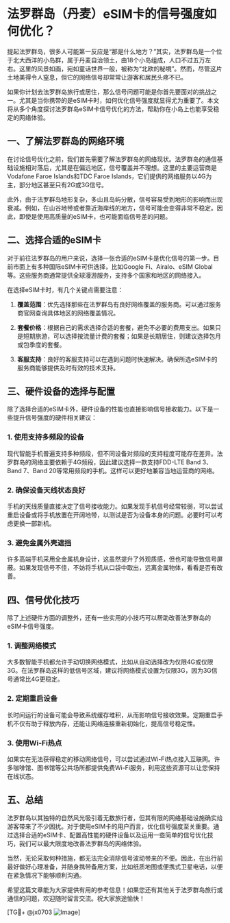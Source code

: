 # 法罗群岛（丹麦）eSIM卡的信号强度如何优化？

提起法罗群岛，很多人可能第一反应是“那是什么地方？”其实，法罗群岛是一个位于北大西洋的小岛群，属于丹麦自治领土，由18个小岛组成，人口不过五万左右。这里的风景如画，宛如童话世界一般，被称为“北欧的秘境”。然而，尽管这片土地美得令人窒息，但它的网络信号却常常让游客和居民头疼不已。

如果你计划去法罗群岛旅行或居住，那么信号问题可能是你首先要面对的挑战之一。尤其是当你携带的是eSIM卡时，如何优化信号强度就显得尤为重要了。本文将从多个角度探讨法罗群岛eSIM卡信号优化的方法，帮助你在小岛上也能享受稳定的网络体验。

## 一、了解法罗群岛的网络环境

在讨论信号优化之前，我们首先需要了解法罗群岛的网络现状。法罗群岛的通信基础设施相对落后，尤其是在偏远地区，信号覆盖并不理想。这里的主要运营商是Vodafone Faroe Islands和TDC Faroe Islands，它们提供的网络服务以4G为主，部分地区甚至只有2G或3G信号。

此外，由于法罗群岛地形复杂，多山且岛屿分散，信号容易受到地形的影响而出现衰减。例如，在山谷地带或者靠近海岸线的地方，信号可能会变得非常不稳定。因此，即使是使用高质量的eSIM卡，也可能面临信号差的问题。

## 二、选择合适的eSIM卡

对于前往法罗群岛的用户来说，选择一张合适的eSIM卡是优化信号的第一步。目前市面上有多种国际eSIM卡可供选择，比如Google Fi、Airalo、eSIM Global等。这些服务商通常提供全球漫游服务，支持多个国家和地区的网络接入。

在选择eSIM卡时，有几个关键点需要注意：

1. **覆盖范围**：优先选择那些在法罗群岛有良好网络覆盖的服务商。可以通过服务商官网查询具体地区的网络覆盖情况。
   
2. **套餐价格**：根据自己的需求选择合适的套餐，避免不必要的费用支出。如果只是短期旅游，可以选择按流量计费的套餐；如果是长期居住，则建议选择包月或包季度的套餐。

3. **客服支持**：良好的客服支持可以在遇到问题时快速解决。确保所选eSIM卡的服务商能够提供及时有效的技术支持。

## 三、硬件设备的选择与配置

除了选择合适的eSIM卡外，硬件设备的性能也直接影响信号接收能力。以下是一些提升信号强度的硬件相关建议：

### 1. 使用支持多频段的设备

现代智能手机普遍支持多种频段，但不同设备对频段的支持程度可能存在差异。法罗群岛的网络主要依赖于4G频段，因此建议选择一款支持FDD-LTE Band 3、Band 7、Band 20等常用频段的手机。这样可以更好地兼容当地运营商的网络。

### 2. 确保设备天线状态良好

手机的天线质量直接决定了信号接收能力。如果发现手机信号经常较弱，可以尝试重启设备或将手机放置在开阔地带，以测试是否为设备本身的问题。必要时可以考虑更换一部新机。

### 3. 避免金属外壳遮挡

许多高端手机采用全金属机身设计，这虽然提升了外观质感，但也可能导致信号屏蔽。如果发现信号不佳，不妨将手机从口袋中取出，远离金属物体，看看是否有改善。

## 四、信号优化技巧

除了上述硬件方面的调整外，还有一些实用的小技巧可以帮助改善法罗群岛的eSIM卡信号强度。

### 1. 调整网络模式

大多数智能手机都允许手动切换网络模式，比如从自动选择改为仅限4G或仅限3G。在法罗群岛这样的低信号区域，建议将网络模式设置为仅限3G，因为3G信号通常比4G更稳定。

### 2. 定期重启设备

长时间运行的设备可能会导致系统缓存堆积，从而影响信号接收效果。定期重启手机不仅有助于释放内存，还能让网络连接重新初始化，提高信号稳定性。

### 3. 使用Wi-Fi热点

如果实在无法获得稳定的移动网络信号，可以尝试通过Wi-Fi热点接入互联网。许多咖啡馆、图书馆等公共场所都提供免费Wi-Fi服务，利用这些资源可以让您保持在线状态。

## 五、总结

法罗群岛以其独特的自然风光吸引着无数旅行者，但其有限的网络基础设施确实给游客带来了不少困扰。对于使用eSIM卡的用户而言，优化信号强度至关重要。通过选择合适的eSIM卡、配置高性能的硬件设备以及运用一些简单的信号优化技巧，我们可以最大限度地改善法罗群岛的网络体验。

当然，无论采取何种措施，都无法完全消除信号波动带来的不便。因此，在出行前最好做好心理准备，并随身携带备用方案，比如纸质地图或便携式卫星电话，以便在紧急情况下能够顺利沟通。

希望这篇文章能为大家提供有用的参考信息！如果您还有其他关于法罗群岛旅行或通信的问题，欢迎随时留言交流。祝大家旅途愉快！

[TG💪+ @jx0703 ![Image](https://github.com/user-attachments/assets/dbca1d08-cadb-493c-b0ec-ad6f7a83f270)]